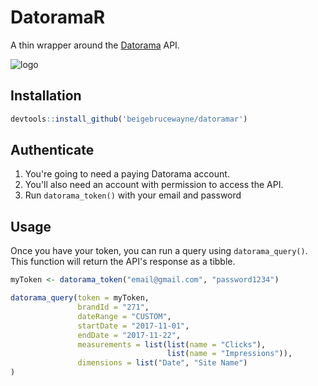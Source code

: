 # DatoramaR

A thin wrapper around the [Datorama](https://datorama.com) API.

![logo](https://i.imgur.com/6c5kH7S.png)

## Installation

```r
devtools::install_github('beigebrucewayne/datoramar')
```

## Authenticate

1. You're going to need a paying Datorama account.
2. You'll also need an account with permission to access the API.
3. Run `datorama_token()` with your email and password

## Usage

Once you have your token, you can run a query using `datorama_query()`. This function will return the API's response as a tibble.

```r
myToken <- datorama_token("email@gmail.com", "password1234")

datorama_query(token = myToken,
               brandId = "271",
               dateRange = "CUSTOM",
               startDate = "2017-11-01",
               endDate = "2017-11-22",
               measurements = list(list(name = "Clicks"),
                                   list(name = "Impressions")),
               dimensions = list("Date", "Site Name")
)
```
